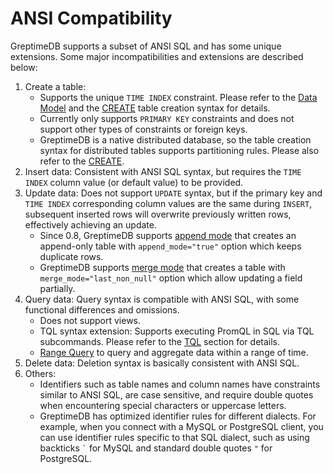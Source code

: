 # ANSI Compatibility

GreptimeDB supports a subset of ANSI SQL and has some unique extensions. Some major incompatibilities and extensions are described below:

1. Create a table:
   * Supports the unique `TIME INDEX` constraint. Please refer to the [Data Model](/user-guide/concepts/data-model) and the [CREATE](./create.md) table creation syntax for details.
   * Currently only supports `PRIMARY KEY` constraints and does not support other types of constraints or foreign keys.
   * GreptimeDB is a native distributed database, so the table creation syntax for distributed tables supports partitioning rules. Please also refer to the [CREATE](./create.md).
2. Insert data: Consistent with ANSI SQL syntax, but requires the `TIME INDEX` column value (or default value) to be provided.
3. Update data: Does not support `UPDATE` syntax, but if the primary key and `TIME INDEX` corresponding column values are the same during `INSERT`, subsequent inserted rows will overwrite previously written rows, effectively achieving an update.
   * Since 0.8, GreptimeDB supports [append mode](/reference/sql/create#create-an-append-only-table) that creates an append-only table with `append_mode="true"` option which keeps duplicate rows.
   * GreptimeDB supports [merge mode](/reference/sql/create#create-an-append-only-table) that creates a table with `merge_mode="last_non_null"` option which allow updating a field partially.
4. Query data: Query syntax is compatible with ANSI SQL, with some functional differences and omissions.
   * Does not support views.
   * TQL syntax extension: Supports executing PromQL in SQL via TQL subcommands. Please refer to the [TQL](./tql.md) section for details.
   * [Range Query](/reference/sql/range#range-query) to query and aggregate data within a range of time.
5. Delete data: Deletion syntax is basically consistent with ANSI SQL.
6. Others:
   * Identifiers such as table names and column names have constraints similar to ANSI SQL, are case sensitive, and require double quotes when encountering special characters or uppercase letters.
   * GreptimeDB has optimized identifier rules for different dialects. For example, when you connect with a MySQL or PostgreSQL client, you can use identifier rules specific to that SQL dialect, such as using backticks `` ` `` for MySQL and standard double quotes `"` for PostgreSQL.
